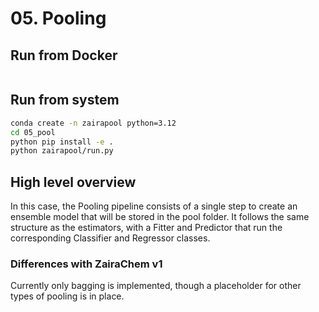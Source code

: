 # 05. Pooling

## Run from Docker

```bash


```

## Run from system 

```bash
conda create -n zairapool python=3.12
cd 05_pool
python pip install -e .
python zairapool/run.py
```

## High level overview
In this case, the Pooling pipeline consists of a single step to create an ensemble model that will be stored in the pool folder. It follows the same structure as the estimators, with a Fitter and Predictor that run the corresponding Classifier and Regressor classes.

### Differences with ZairaChem v1
Currently only bagging is implemented, though a placeholder for other types of pooling is in place.